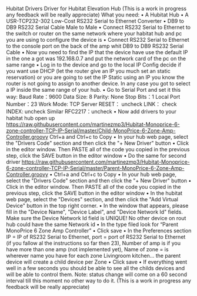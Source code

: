Hubitat Drivers Driver for Hubitat Elevation Hub
(This is a work in progress any feedback will be really appreciate)
What you need:
•	A Hubitat Hub
•	A USR-TCP232-302 Low-Cost RS232 Serial to Ethernet Converter
•	DB9 to DB9 RS232 Serial Cable Male to Male
•	Connect RS232 Serial to Ethernet to the switch or router on the same network where your habitat hub and pc you are using to configure the device is
•	Connect RS232 Serial to Ethernet to the console port on the back of the amp whit DB9 to DB9 RS232 Serial Cable
•	Now you need to find the IP that the device have use the default IP in the one a got was 192.168.0.7 and put the network card of the pc on the same range
•	Log in to the device and go to the local IP Config decide if you want use DHCP (let the router give an IP you much set an static reservation) or you are going to set the IP Static using an IP you know the router is not going to assign to another device. In any case you got to select a IP inside the same range of your hub.
•	Go to Serial Port and set it this way:
Baud Rate：9600
Data Size: 8
Parity: None
Stop Bits：1
Local Port Number：23
Work Mode: TCP Server
RESET： uncheck
LINK： check
INDEX: uncheck
Similar RFC2217：uncheck
•	Now add drivers to your habitat hub open up https://raw.githubusercontent.com/martinezmp3/Hubitat-Monoprice-6-zone-controller-TCP-IP-Serial/master/Child-MonoPrice-6-Zone-Amp-Controller.groovy
Ctrl+a and Ctrl+c to Copy
•	In your hub web page, select the "Drivers Code" section and then click the "+ New Driver" button
•	Click in the editor window. Then PASTE all of the code you copied in the previous step, click the SAVE button in the editor window
•	Do the same for second driver https://raw.githubusercontent.com/martinezmp3/Hubitat-Monoprice-6-zone-controller-TCP-IP-Serial/master/Parent-MonoPrice-6-Zone-Amp-Controller.groovy
•	Ctrl+a and Ctrl+c to Copy
•	In your hub web page, select the "Drivers Code" section and then click the "+ New Driver" button
•	Click in the editor window. Then PASTE all of the code you copied in the previous step, click the SAVE button in the editor window
•	In the hubitat web page, select the "Devices" section, and then click the "Add Virtual Device" button in the top right corner.
•	In the window that appears, please fill in the "Device Name", "Device Label", and "Device Network Id" fields. Make sure the Device Network Id field is UNIQUE! No other device on rout hub could have the same Network id
•	In the type filed look for “Parent MonoPrice 6 Zone Amp Controller”
•	Click save
•	In the Preferences section IP = IP of RS232 Serial to Ethernet, port = port of RS232 Serial to Ethernet (if you fallow al the instructions so far then 23), Number of amp is if you have more than one amp (not implemented yet), Name of zone = is wherever name you have for each zone Livingroom kitchen… the parent device will create a child device per Zone
•	Click save
•	If everything went well in a few seconds you should be able to see all the childs devices and will be able to control them.
Note: status change will come on a 60 second interval till this moment no other way to do it.
(This is a work in progress any feedback will be really appreciate)
